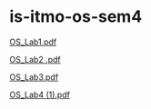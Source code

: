 # is-itmo-os-sem4
[OS_Lab1.pdf](https://github.com/user-attachments/files/18925362/OS_Lab1.pdf)


[OS_Lab2 .pdf](https://github.com/user-attachments/files/19251583/OS_Lab2.1.pdf)


[OS_Lab3.pdf](https://github.com/user-attachments/files/19413082/OS_Lab3.pdf)

[OS_Lab4 (1).pdf](https://github.com/user-attachments/files/20025972/OS_Lab4.1.pdf)
